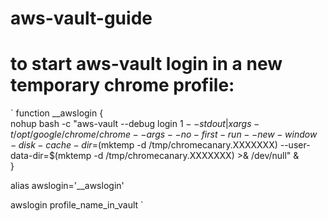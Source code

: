 # aws-vault-guide

# to start aws-vault login in a new temporary chrome profile:

` function __awslogin {                                                                
         nohup bash -c "aws-vault --debug login $1 --stdout | xargs -t /opt/google/chrome/chrome  --args --no-first-run --new-window -disk-cache-dir=$(mktemp -d /tmp/chromecanary.XXXXXXX) --user-data-dir=$(mktemp -d /tmp/chromecanary.XXXXXXX) >& /dev/null" &                                                                
} 

alias awslogin='__awslogin'

awslogin profile_name_in_vault `

